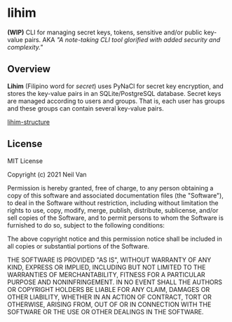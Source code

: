 # lihim
**(WIP)** CLI for managing secret keys, tokens, sensitive and/or public key-value pairs. AKA *"A note-taking CLI tool glorified with added security and complexity."*

## Overview
**Lihim** (Filipino word for *secret*) uses PyNaCl for secret key encryption, and stores the key-value pairs in an SQLite/PostgreSQL database. Secret keys are managed according to users and groups. That is, each user has groups and these groups can contain several key-value pairs.

[lihim-structure](https://res.cloudinary.com/nvqacloud/image/upload/v1628686115/lihim_structure_rlephq.png)

## License
MIT License

Copyright (c) 2021 Neil Van

Permission is hereby granted, free of charge, to any person obtaining a copy
of this software and associated documentation files (the "Software"), to deal
in the Software without restriction, including without limitation the rights
to use, copy, modify, merge, publish, distribute, sublicense, and/or sell
copies of the Software, and to permit persons to whom the Software is
furnished to do so, subject to the following conditions:

The above copyright notice and this permission notice shall be included in all
copies or substantial portions of the Software.

THE SOFTWARE IS PROVIDED "AS IS", WITHOUT WARRANTY OF ANY KIND, EXPRESS OR
IMPLIED, INCLUDING BUT NOT LIMITED TO THE WARRANTIES OF MERCHANTABILITY,
FITNESS FOR A PARTICULAR PURPOSE AND NONINFRINGEMENT. IN NO EVENT SHALL THE
AUTHORS OR COPYRIGHT HOLDERS BE LIABLE FOR ANY CLAIM, DAMAGES OR OTHER
LIABILITY, WHETHER IN AN ACTION OF CONTRACT, TORT OR OTHERWISE, ARISING FROM,
OUT OF OR IN CONNECTION WITH THE SOFTWARE OR THE USE OR OTHER DEALINGS IN THE
SOFTWARE.